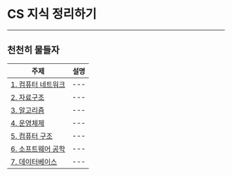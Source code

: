 # CS 지식 정리하기 

***
## 천천히 물들자
| 주제 | 설명|
|------|---|
|[1. 컴퓨터 네트워크 ](https://github.com/LeeJongAnn/Computer-Science-Base/tree/master/%EC%BB%B4%ED%93%A8%ED%84%B0%20%EB%84%A4%ED%8A%B8%EC%9B%8C%ED%81%AC)|---|
|[2. 자료구조]()|---|
|[3. 알고리즘]()|---|
|[4. 운영체제 ]()|---|
|[5. 컴퓨터 구조 ](https://github.com/LeeJongAnn/Computer-Science-Base/tree/master/%EC%BB%B4%ED%93%A8%ED%84%B0%20%EA%B5%AC%EC%A1%B0)|---|
|[6. 소프트웨어 공학 ](https://github.com/LeeJongAnn/Computer-Science-Base/tree/master/%EC%86%8C%ED%94%84%ED%8A%B8%EC%9B%A8%EC%96%B4%20%EA%B3%B5%ED%95%99)|---|
|[7. 데이터베이스 ]()|---|



